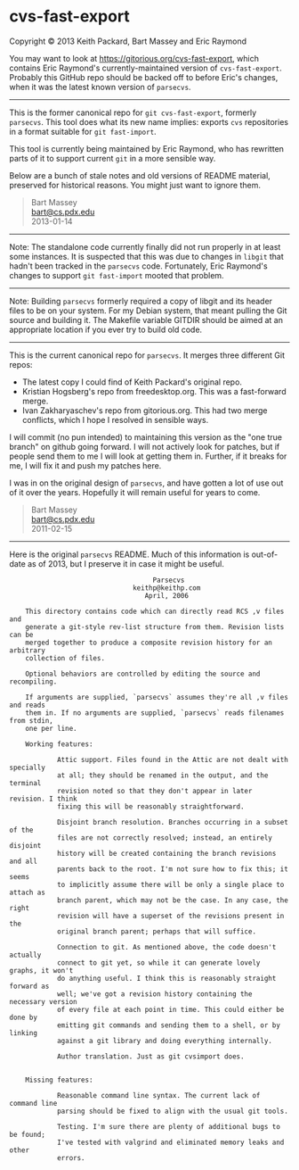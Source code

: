 # cvs-fast-export
Copyright © 2013 Keith Packard, Bart Massey and Eric Raymond

You may want to look at <https://gitorious.org/cvs-fast-export>,
which contains Eric Raymond's currently-maintained version of
`cvs-fast-export`. Probably this GitHub repo should be backed off
to before Eric's changes, when it was the latest known version
of `parsecvs`.

-----

This is the former canonical repo for `git
cvs-fast-export`, formerly `parsecvs`. This tool does what
its new name implies: exports `cvs` repositories in a format
suitable for `git fast-import`.

This tool is currently being maintained by Eric Raymond, who
has rewritten parts of it to support current `git` in a more
sensible way.

Below are a bunch of stale notes and old versions of README
material, preserved for historical reasons. You might just
want to ignore them.

> Bart Massey  
> bart@cs.pdx.edu  
> 2013-01-14

-----

Note: The standalone code currently finally did not run
properly in at least some instances. It is suspected that
this was due to changes in `libgit` that hadn't been tracked
in the `parsecvs` code. Fortunately, Eric Raymond's changes to
support `git fast-import` mooted that problem.

-----

Note: Building `parsecvs` formerly required a copy of libgit
and its header files to be on your system. For my Debian
system, that meant pulling the Git source and building
it. The Makefile variable GITDIR should be aimed at an
appropriate location if you ever try to build old code.

-----

This is the current canonical repo for `parsecvs`. It merges
three different Git repos:

  * The latest copy I could find of Keith Packard's original repo.
  * Kristian Hogsberg's repo from freedesktop.org. This was
    a fast-forward merge.
  * Ivan Zakharyaschev's repo from gitorious.org. This had two
    merge conflicts, which I hope I resolved in sensible ways.

I will commit (no pun intended) to maintaining this version
as the "one true branch" on github going forward. I will not
actively look for patches, but if people send them to me I
will look at getting them in. Further, if it breaks for me,
I will fix it and push my patches here.

I was in on the original design of `parsecvs`, and have gotten
a lot of use out of it over the years. Hopefully it will
remain useful for years to come.

>Bart Massey  
>bart@cs.pdx.edu   
>2011-02-15

-----

Here is the original `parsecvs` README. Much of this
information is out-of-date as of 2013, but I preserve it in
case it might be useful.

                                        Parsecvs
                                   keithp@keithp.com
                                      April, 2006

        This directory contains code which can directly read RCS ,v files and
        generate a git-style rev-list structure from them. Revision lists can be
        merged together to produce a composite revision history for an arbitrary
        collection of files.

        Optional behaviors are controlled by editing the source and recompiling.

        If arguments are supplied, `parsecvs` assumes they're all ,v files and reads
        them in. If no arguments are supplied, `parsecvs` reads filenames from stdin,
        one per line.

        Working features:

                Attic support. Files found in the Attic are not dealt with specially
                at all; they should be renamed in the output, and the terminal
                revision noted so that they don't appear in later revision. I think
                fixing this will be reasonably straightforward.

                Disjoint branch resolution. Branches occurring in a subset of the
                files are not correctly resolved; instead, an entirely disjoint
                history will be created containing the branch revisions and all
                parents back to the root. I'm not sure how to fix this; it seems
                to implicitly assume there will be only a single place to attach as
                branch parent, which may not be the case. In any case, the right
                revision will have a superset of the revisions present in the
                original branch parent; perhaps that will suffice.

                Connection to git. As mentioned above, the code doesn't actually
                connect to git yet, so while it can generate lovely graphs, it won't
                do anything useful. I think this is reasonably straight forward as
                well; we've got a revision history containing the necessary version
                of every file at each point in time. This could either be done by
                emitting git commands and sending them to a shell, or by linking
                against a git library and doing everything internally.

                Author translation. Just as git cvsimport does.


        Missing features:

                Reasonable command line syntax. The current lack of command line
                parsing should be fixed to align with the usual git tools.

                Testing. I'm sure there are plenty of additional bugs to be found;
                I've tested with valgrind and eliminated memory leaks and other
                errors.

